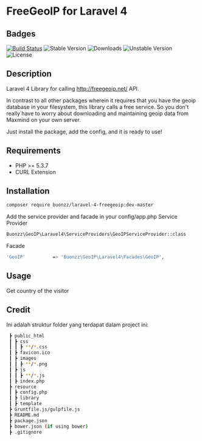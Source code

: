 # FreeGeolP for Laravel 4

## Badges

[![Build Status](https://img.shields.io/badge/Build-Pass-brightgreen)](https://example.com) ![Stable Version](https://img.shields.io/badge/Stable-v1.0.1-blue) ![Downloads](https://img.shields.io/badge/Downloads-227-orange) ![Unstable Version](https://img.shields.io/badge/Unstable-dev--master-yellow) ![License](https://img.shields.io/badge/License-MIT-lightgrey)

## Description

Laravel 4 Library for calling http://freegeoip.net/ API.

In contrast to all other packages wherein it requires that you have the geoip database in your filesystem, this library calls a free service. So you don't really have to worry about downloading and maintaining geoip data from Maxmind on your own server.

Just install the package, add the config, and it is ready to use!

## Requirements

- PHP >= 5.3.7
- CURL Extension

## Installation

```bash
composer require buonzz/laravel-4-freegeoip:dev-master
```
Add the service provider and facade in your config/app.php
Service Provider
```bash
Buonzz\GeoIP\Laravel4\ServiceProviders\GeoIPServiceProvider::class
```
Facade
```bash
'GeoIP'			 => 'Buonzz\GeoIP\Laravel4\Facades\GeoIP',
```

## Usage
Get country of the visitor

## Credit

Ini adalah struktur folder yang terdapat dalam project ini:
```bash
 ┣ public_html
 ┃ ┣ css
 ┃ ┃ ┣ **/*.css
 ┃ ┣ favicon.ico
 ┃ ┣ images
 ┃ ┃ ┣ **/*.png
 ┃ ┣ js
 ┃ ┃ ┣ **/*.js
 ┃ ┣ index.php
 ┣ resource
 ┃ ┣ config.php 
 ┃ ┣ library 
 ┃ ┣ template
 ┣ Gruntfile.js/gulpfile.js
 ┣ README.md
 ┣ package.json
 ┣ bower.json (if using bower)
 ┣ .gitignore
```